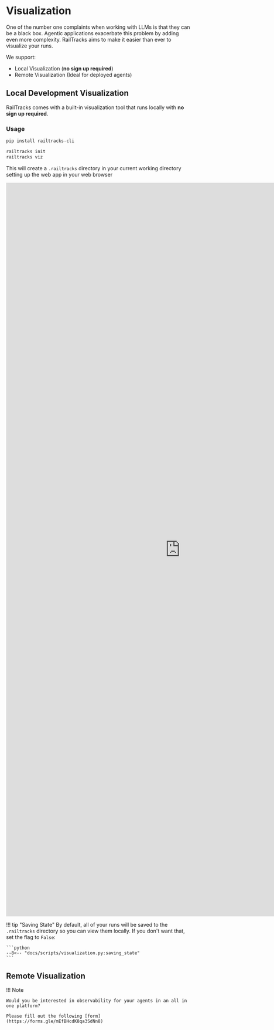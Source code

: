 # Visualization

One of the number one complaints when working with LLMs is that they can be a black box. Agentic applications exacerbate this problem by adding even more complexity. RailTracks aims to make it easier than ever to visualize your runs. 

We support:

- Local Visualization (**no sign up required**) 
- Remote Visualization (Ideal for deployed agents)

## Local Development Visualization

RailTracks comes with a built-in visualization tool that runs locally with **no sign up required**.

### Usage
    

```bash title="Install CLI tTool"
pip install railtracks-cli
```


```bash title="Initialize UI and Start"
railtracks init
railtracks viz
```

This will create a `.railtracks` directory in your current working directory setting up the web app in your web browser


<iframe
    src="https://railtownai.github.io/railtracks-visualizer/iframe.html?globals=&args=&id=components-visualizer-marketing--default&viewMode=story"
    style="width: 99dvw; min-height: 50dvh; border: none; box-sizing: border-box;"></iframe>

!!! tip "Saving State"
    By default, all of your runs will be saved to the `.railtracks` directory so you can view them locally. If you don't want that, set the
    flag to `False`:
    
    ```python
    --8<-- "docs/scripts/visualization.py:saving_state"
    ```

## Remote Visualization 
!!! Note

    Would you be interested in observability for your agents in an all in one platform?

    Please fill out the following [form](https://forms.gle/mEfBHcdK8qa3SdNn8)
